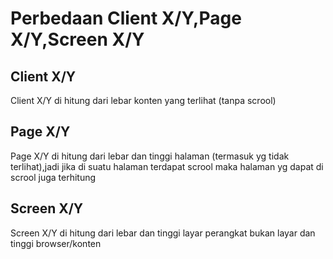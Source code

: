 # Perbedaan Client X/Y,Page X/Y,Screen X/Y

## Client X/Y
Client X/Y di hitung dari lebar konten yang terlihat (tanpa scrool)

## Page X/Y
Page X/Y di hitung dari lebar dan tinggi halaman (termasuk yg tidak terlihat),jadi jika di suatu halaman terdapat scrool maka halaman yg dapat di scrool juga terhitung 

## Screen X/Y
Screen X/Y di hitung dari lebar dan tinggi layar perangkat bukan layar dan tinggi browser/konten